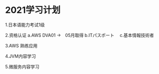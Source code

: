 # 2021学习计划

1.日本语能力考试1级

2.资格认证
  a.AWS DVA01  →　05月取得
  b.ITパスポート　
  c.基本情報技術者

3.AWS 熟练应用


4.JVM内容学习


5.微服务内容学习


